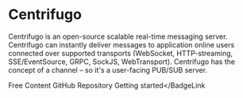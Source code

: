 # Centrifugo

Centrifugo is an open-source scalable real-time messaging server. Centrifugo can instantly deliver messages to application online users connected over supported transports (WebSocket, HTTP-streaming, SSE/EventSource, GRPC, SockJS, WebTransport). Centrifugo has the concept of a channel – so it's a user-facing PUB/SUB server.

<ResourceGroupTitle>Free Content</ResourceGroupTitle>
<BadgeLink colorScheme='blue' badgeText='GitHub Repository' href='https://github.com/centrifugal/centrifugo'>GitHub Repository</BadgeLink>
<BadgeLink badgeText='Read' href='https://centrifugal.dev/docs/getting-started/introduction'>Getting started</BadgeLink